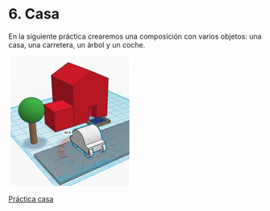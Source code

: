 # 6. Casa

En la siguiente práctica crearemos una composición con varios objetos: una casa, una carretera, un árbol y un coche.

![imagen](img/2022-11-30-09-18-00.png)

[Práctica casa](https://drive.google.com/file/d/1QY-08gttksRK3UdrgNvRzCraS9H-mU6C/view?usp=sharing)